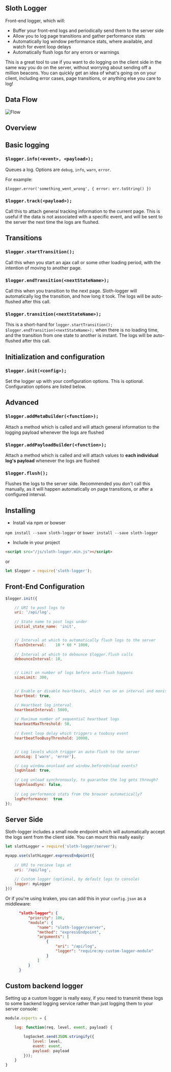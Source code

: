 Sloth Logger
------------

Front-end logger, which will:

- Buffer your front-end logs and periodically send them to the server side
- Allow you to log page transitions and gather performance stats
- Automatically log window performance stats, where available, and watch for event loop delays
- Automatically flush logs for any errors or warnings

This is a great tool to use if you want to do logging on the client side in the same way you do on the server, without worrying about sending off a million beacons. You can quickly get an idea of what's going on on your client, including error cases, page transitions, or anything else you care to log!

Data Flow
---------

![Flow](/flow.png?raw=true)

Overview
---------


## Basic logging

### `$logger.info(<event>, <payload>);`

Queues a log. Options are `debug`, `info`, `warn`, `error`.

For example:

`$logger.error('something_went_wrong', { error: err.toString() })`

### `$logger.track(<payload>);`

Call this to attach general tracking information to the current page. This is useful if the data is not associated with a specific event, and will be sent to the server the next time the logs are flushed.


## Transitions

### `$logger.startTransition();`

Call this when you start an ajax call or some other loading period, with the intention of moving to another page.

### `$logger.endTransition(<nextStateName>);`

Call this when you transition to the next page. Sloth-logger will automatically log the transition, and how long it took. The logs will be auto-flushed after this call.

### `$logger.transition(<nextStateName>);`

This is a short-hand for `logger.startTransition(); $logger.endTransition(<nextStateName>);` when there is no loading time, and the transition from one state to another is instant. The logs will be auto-flushed after this call.


## Initialization and configuration

### `$logger.init(<config>);`

Set the logger up with your configuration options. This is optional. Configuration options are listed below.


## Advanced

### `$logger.addMetaBuilder(<function>);`

Attach a method which is called and will attach general information to the logging payload whenever the logs are flushed

### `$logger.addPayloadBuilder(<function>);`

Attach a method which is called and will attach values to **each individual log's payload** whenever the logs are flushed

### `$logger.flush();`

Flushes the logs to the server side. Recommended you don't call this manually, as it will happen automatically on page transitions, or after a configured interval.


Installing
----------

- Install via npm or bowser

`npm install --save sloth-logger` or `bower install --save sloth-logger`

- Include in your project

```html
<script src="/js/sloth-logger.min.js"></script>
```

or

```javascript
let $logger = require('sloth-logger');
```


Front-End Configuration
-----------------------
    
```javascript
$logger.init({

    // URI to post logs to
    uri: '/api/log',
    
    // State name to post logs under
    initial_state_name: 'init',


    // Interval at which to automatically flush logs to the server 
    flushInterval:    10 * 60 * 1000,
    
    // Interval at which to debounce $logger.flush calls
    debounceInterval: 10,


    // Limit on number of logs before auto-flush happens
    sizeLimit: 300,


    // Enable or disable heartbeats, which run on an interval and monitor for event loop delays
    heartbeat: true,

    // Heartbeat log interval
    heartbeatInterval: 5000,
    
    // Maximum number of sequential heartbeat logs
    hearbeatMaxThreshold: 50,
    
    // Event loop delay which triggers a toobusy event
    heartbeatTooBusyThreshold: 10000,


    // Log levels which trigger an auto-flush to the server
    autoLog: ['warn', 'error'],

    // Log window.onunload and window.beforeUnload events?
    logUnload: true,
    
    // Log unload synchronously, to guarantee the log gets through?
    logUnloadSync: false,
    
    // Log performance stats from the browser automatically?
    logPerformance:  true
});
```

Server Side
-----------

Sloth-logger includes a small node endpoint which will automatically accept the logs sent from the client side. You can mount this really easily:

```javascript
let slothLogger = require('sloth-logger/server');

myapp.use(slothLogger.expressEndpoint({
    
    // URI to recieve logs at
    uri: '/api/log',
    
    // Custom logger (optional, by default logs to console)
    logger: myLogger
}))
```

Or if you're using kraken, you can add this in your `config.json` as a middleware:

```json
      "sloth-logger": {
          "priority": 106,
          "module": {
              "name": "sloth-logger/server",
              "method": "expressEndpoint",
              "arguments": [
                  {
                      "uri": "/api/log",
                      "logger": "require:my-custom-logger-module"
                  }
              ]
          }
      }
```

Custom backend logger
---------------------

Setting up a custom logger is really easy, if you need to transmit these logs to some backend logging service rather than just logging them to your server console:

```javascript
module.exports = {

    log: function(req, level, event, payload) {

        logSocket.send(JSON.stringify({
            level: level,
            event: event,
            payload: payload
        }));
    }
}
```
